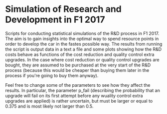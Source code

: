 # Simulation of Research and Development in F1 2017
Scripts for conducting statistical simulations of the R&D process in F1 2017. The aim is
to gain insights into the optimal way to spend resource points in order to develop
the car in the fastes possible way. The results from running the script is output data in a
text a file and some plots showing how the R&D costs behave as functions of the cost reduction
and quality control extra upgrades. In the case where cost reduction or quality control upgrades
are bought, they are assumed to be purchased at the very start of the R&D process (because this
would be cheaper than buying them later in the process if you're going to buy them anyway).

Feel free to change some of the parameters to see how they affect the results. In particular,
the parameter p_fail (describing the probability that an upgrade will fail on its first attempt
before any wuality control extra upgrades are applied) is rather uncertain, but must be larger
or equal to 0.375 and is most likely not larger than 0.5.
